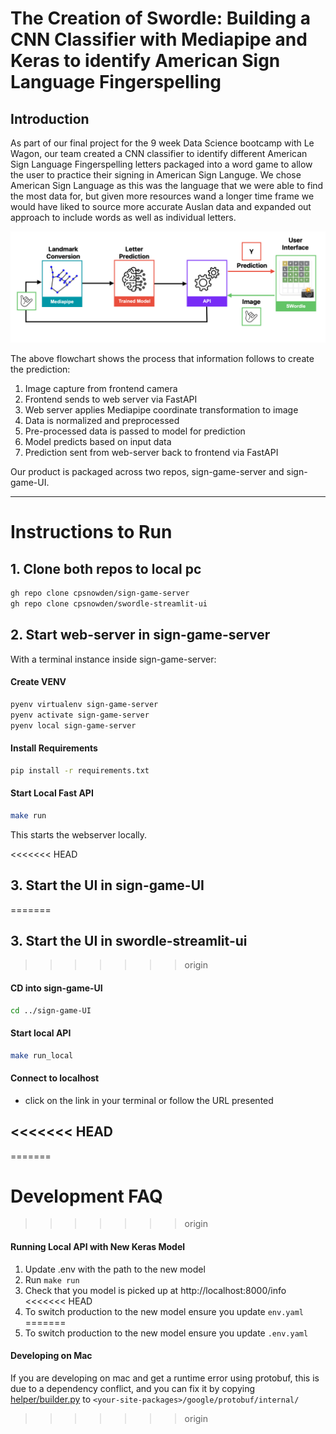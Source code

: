 
# The Creation of Swordle: Building a CNN Classifier with Mediapipe and Keras to identify American Sign Language Fingerspelling

## Introduction

As part of our final project for the 9 week Data Science bootcamp with Le Wagon, our team created a CNN classifier to identify different American Sign Language Fingerspelling letters packaged into a word game to allow the user to practice their signing in American Sign Languge. We chose American Sign Language as this was the language that we were able to find the most data for, but given more resources wand a longer time frame we would have liked to source more accurate Auslan data and expanded out approach to include words as well as individual letters.

![Flowchart](docs/flowchart.png)

The above flowchart shows the process that information follows to create the prediction:

1. Image capture from frontend camera
2. Frontend sends to web server via FastAPI
3. Web server applies Mediapipe coordinate transformation to image
4. Data is normalized and preprocessed
5. Pre-processed data is passed to model for prediction
6. Model predicts based on input data
7. Prediction sent from web-server back to frontend via FastAPI

Our product is packaged across two repos, sign-game-server and sign-game-UI.


---
# Instructions to Run

## 1. Clone both repos to local pc

```bash
gh repo clone cpsnowden/sign-game-server
gh repo clone cpsnowden/swordle-streamlit-ui
```
## 2. Start web-server in sign-game-server

With a terminal instance inside sign-game-server:
#### Create VENV

```bash
pyenv virtualenv sign-game-server
pyenv activate sign-game-server
pyenv local sign-game-server
```

#### Install Requirements

```bash
pip install -r requirements.txt
```

#### Start Local Fast API

```bash
make run
```
This starts the webserver locally.

<<<<<<< HEAD

## 3. Start the UI in sign-game-UI
=======
## 3. Start the UI in swordle-streamlit-ui
>>>>>>> origin

#### CD into sign-game-UI
```bash
cd ../sign-game-UI
```

#### Start local API

```bash
make run_local
```

#### Connect to localhost
- click on the link in your terminal or follow the URL presented

<<<<<<< HEAD
---

=======
# Development FAQ
>>>>>>> origin
#### Running Local API with New Keras Model

1. Update .env with the path to the new model
2. Run `make run`
3. Check that you model is picked up at http://localhost:8000/info
<<<<<<< HEAD
4. To switch production to the new model ensure you update `env.yaml`
=======
4. To switch production to the new model ensure you update `.env.yaml`

#### Developing on Mac

If you are developing on mac and get a runtime error using protobuf, this is
due to a dependency conflict, and you can fix it by copying [helper/builder.py](helper/builder.py) to `<your-site-packages>/google/protobuf/internal/`
>>>>>>> origin
